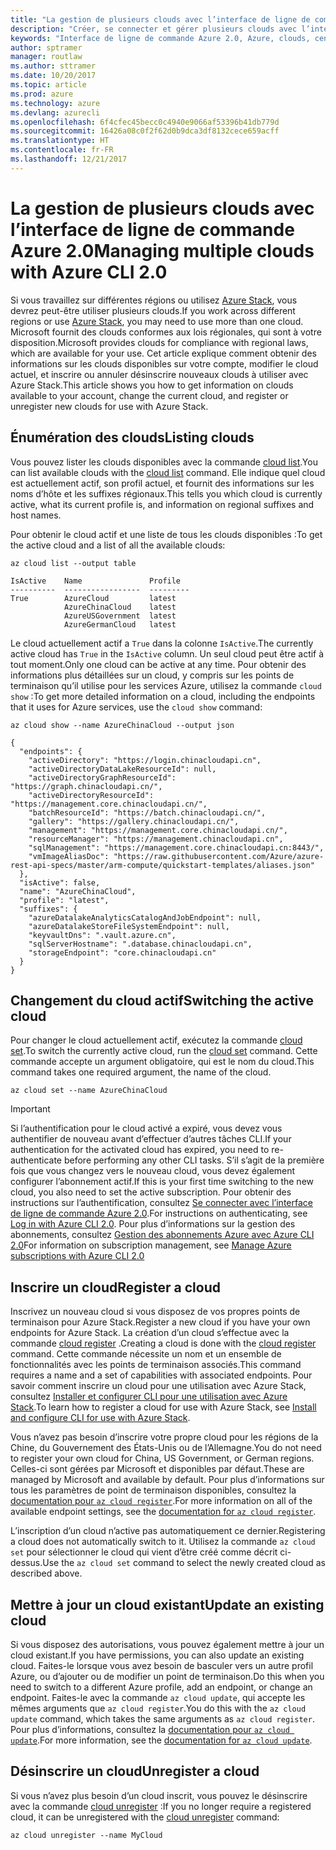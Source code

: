 ```yaml
---
title: "La gestion de plusieurs clouds avec l’interface de ligne de commande Azure 2.0"
description: "Créer, se connecter et gérer plusieurs clouds avec l’interface de ligne de commande Azure 2.0."
keywords: "Interface de ligne de commande Azure 2.0, Azure, clouds, centres de données, gouvernement, région, Chine, Allemagne"
author: sptramer
manager: routlaw
ms.author: sttramer
ms.date: 10/20/2017
ms.topic: article
ms.prod: azure
ms.technology: azure
ms.devlang: azurecli
ms.openlocfilehash: 6f4cfec45becc0c4940e9066af53396b41db779d
ms.sourcegitcommit: 16426a08c0f2f62d0b9dca3df8132cece659acff
ms.translationtype: HT
ms.contentlocale: fr-FR
ms.lasthandoff: 12/21/2017
---
```

# <a name="managing-multiple-clouds-with-azure-cli-20"></a><span data-ttu-id="e8c58-104">La gestion de plusieurs clouds avec l’interface de ligne de commande Azure 2.0</span><span class="sxs-lookup"><span data-stu-id="e8c58-104">Managing multiple clouds with Azure CLI 2.0</span></span>

<span data-ttu-id="e8c58-105">Si vous travaillez sur différentes régions ou utilisez [Azure Stack](https://docs.microsoft.com/azure/azure-stack/user/), vous devrez peut-être utiliser plusieurs clouds.</span><span class="sxs-lookup"><span data-stu-id="e8c58-105">If you work across different regions or use [Azure Stack](https://docs.microsoft.com/azure/azure-stack/user/), you may need to use more than one cloud.</span></span> <span data-ttu-id="e8c58-106">Microsoft fournit des clouds conformes aux lois régionales, qui sont à votre disposition.</span><span class="sxs-lookup"><span data-stu-id="e8c58-106">Microsoft provides clouds for compliance with regional laws, which are available for your use.</span></span> <span data-ttu-id="e8c58-107">Cet article explique comment obtenir des informations sur les clouds disponibles sur votre compte, modifier le cloud actuel, et inscrire ou annuler désinscrire nouveaux clouds à utiliser avec Azure Stack.</span><span class="sxs-lookup"><span data-stu-id="e8c58-107">This article shows you how to get information on clouds available to your account, change the current cloud, and register or unregister new clouds for use with Azure Stack.</span></span>

## <a name="listing-clouds"></a><span data-ttu-id="e8c58-108">Énumération des clouds</span><span class="sxs-lookup"><span data-stu-id="e8c58-108">Listing clouds</span></span>

<span data-ttu-id="e8c58-109">Vous pouvez lister les clouds disponibles avec la commande [cloud list](/cli/azure/cloud#list).</span><span class="sxs-lookup"><span data-stu-id="e8c58-109">You can list available clouds with the [cloud list](/cli/azure/cloud#list) command.</span></span> <span data-ttu-id="e8c58-110">Elle indique quel cloud est actuellement actif, son profil actuel, et fournit des informations sur les noms d’hôte et les suffixes régionaux.</span><span class="sxs-lookup"><span data-stu-id="e8c58-110">This tells you which cloud is currently active, what its current profile is, and information on regional suffixes and host names.</span></span>

<span data-ttu-id="e8c58-111">Pour obtenir le cloud actif et une liste de tous les clouds disponibles :</span><span class="sxs-lookup"><span data-stu-id="e8c58-111">To get the active cloud and a list of all the available clouds:</span></span>

```azurecli
az cloud list --output table
```

```output
IsActive    Name               Profile
----------  -----------------  ---------
True        AzureCloud         latest
            AzureChinaCloud    latest
            AzureUSGovernment  latest
            AzureGermanCloud   latest
```

<span data-ttu-id="e8c58-112">Le cloud actuellement actif a `True` dans la colonne `IsActive`.</span><span class="sxs-lookup"><span data-stu-id="e8c58-112">The currently active cloud has `True` in the `IsActive` column.</span></span> <span data-ttu-id="e8c58-113">Un seul cloud peut être actif à tout moment.</span><span class="sxs-lookup"><span data-stu-id="e8c58-113">Only one cloud can be active at any time.</span></span> <span data-ttu-id="e8c58-114">Pour obtenir des informations plus détaillées sur un cloud, y compris sur les points de terminaison qu’il utilise pour les services Azure, utilisez la commande `cloud show` :</span><span class="sxs-lookup"><span data-stu-id="e8c58-114">To get more detailed information on a cloud, including the endpoints that it uses for Azure services, use the `cloud show` command:</span></span>

```azurecli
az cloud show --name AzureChinaCloud --output json
```

```output
{
  "endpoints": {
    "activeDirectory": "https://login.chinacloudapi.cn",
    "activeDirectoryDataLakeResourceId": null,
    "activeDirectoryGraphResourceId": "https://graph.chinacloudapi.cn/",
    "activeDirectoryResourceId": "https://management.core.chinacloudapi.cn/",
    "batchResourceId": "https://batch.chinacloudapi.cn/",
    "gallery": "https://gallery.chinacloudapi.cn/",
    "management": "https://management.core.chinacloudapi.cn/",
    "resourceManager": "https://management.chinacloudapi.cn",
    "sqlManagement": "https://management.core.chinacloudapi.cn:8443/",
    "vmImageAliasDoc": "https://raw.githubusercontent.com/Azure/azure-rest-api-specs/master/arm-compute/quickstart-templates/aliases.json"
  },
  "isActive": false,
  "name": "AzureChinaCloud",
  "profile": "latest",
  "suffixes": {
    "azureDatalakeAnalyticsCatalogAndJobEndpoint": null,
    "azureDatalakeStoreFileSystemEndpoint": null,
    "keyvaultDns": ".vault.azure.cn",
    "sqlServerHostname": ".database.chinacloudapi.cn",
    "storageEndpoint": "core.chinacloudapi.cn"
  }
}
```

## <a name="switching-the-active-cloud"></a><span data-ttu-id="e8c58-115">Changement du cloud actif</span><span class="sxs-lookup"><span data-stu-id="e8c58-115">Switching the active cloud</span></span>

<span data-ttu-id="e8c58-116">Pour changer le cloud actuellement actif, exécutez la commande [cloud set](/cli/azure/cloud#set).</span><span class="sxs-lookup"><span data-stu-id="e8c58-116">To switch the currently active cloud, run the [cloud set](/cli/azure/cloud#set) command.</span></span> <span data-ttu-id="e8c58-117">Cette commande accepte un argument obligatoire, qui est le nom du cloud.</span><span class="sxs-lookup"><span data-stu-id="e8c58-117">This command takes one required argument, the name of the cloud.</span></span>

```azurecli
az cloud set --name AzureChinaCloud
```

> [!IMPORTANT]
> <span data-ttu-id="e8c58-118">Si l’authentification pour le cloud activé a expiré, vous devez vous authentifier de nouveau avant d’effectuer d’autres tâches CLI.</span><span class="sxs-lookup"><span data-stu-id="e8c58-118">If your authentication for the activated cloud has expired, you need to re-authenticate before performing any other CLI tasks.</span></span> <span data-ttu-id="e8c58-119">S’il s’agit de la première fois que vous changez vers le nouveau cloud, vous devez également configurer l’abonnement actif.</span><span class="sxs-lookup"><span data-stu-id="e8c58-119">If this is your first time switching to the new cloud, you also need to set the active subscription.</span></span>
> <span data-ttu-id="e8c58-120">Pour obtenir des instructions sur l’authentification, consultez [Se connecter avec l’interface de ligne de commande Azure 2.0](authenticate-azure-cli.md).</span><span class="sxs-lookup"><span data-stu-id="e8c58-120">For instructions on authenticating, see [Log in with Azure CLI 2.0](authenticate-azure-cli.md).</span></span> <span data-ttu-id="e8c58-121">Pour plus d’informations sur la gestion des abonnements, consultez [Gestion des abonnements Azure avec Azure CLI 2.0](manage-azure-subscriptions-azure-cli.md)</span><span class="sxs-lookup"><span data-stu-id="e8c58-121">For information on subscription management, see [Manage Azure subscriptions with Azure CLI 2.0](manage-azure-subscriptions-azure-cli.md)</span></span>

## <a name="register-a-cloud"></a><span data-ttu-id="e8c58-122">Inscrire un cloud</span><span class="sxs-lookup"><span data-stu-id="e8c58-122">Register a cloud</span></span>

<span data-ttu-id="e8c58-123">Inscrivez un nouveau cloud si vous disposez de vos propres points de terminaison pour Azure Stack.</span><span class="sxs-lookup"><span data-stu-id="e8c58-123">Register a new cloud if you have your own endpoints for Azure Stack.</span></span> <span data-ttu-id="e8c58-124">La création d’un cloud s’effectue avec la commande [cloud register](/cli/azure/cloud#register) .</span><span class="sxs-lookup"><span data-stu-id="e8c58-124">Creating a cloud is done with the [cloud register](/cli/azure/cloud#register) command.</span></span> <span data-ttu-id="e8c58-125">Cette commande nécessite un nom et un ensemble de fonctionnalités avec les points de terminaison associés.</span><span class="sxs-lookup"><span data-stu-id="e8c58-125">This command requires a name and a set of capabilities with associated endpoints.</span></span> <span data-ttu-id="e8c58-126">Pour savoir comment inscrire un cloud pour une utilisation avec Azure Stack, consultez [Installer et configurer CLI pour une utilisation avec Azure Stack](/azure/azure-stack/user/azure-stack-connect-cli#connect-to-azure-stack).</span><span class="sxs-lookup"><span data-stu-id="e8c58-126">To learn how to register a cloud for use with Azure Stack, see [Install and configure CLI for use with Azure Stack](/azure/azure-stack/user/azure-stack-connect-cli#connect-to-azure-stack).</span></span>

<span data-ttu-id="e8c58-127">Vous n’avez pas besoin d’inscrire votre propre cloud pour les régions de la Chine, du Gouvernement des États-Unis ou de l’Allemagne.</span><span class="sxs-lookup"><span data-stu-id="e8c58-127">You do not need to register your own cloud for China, US Government, or German regions.</span></span> <span data-ttu-id="e8c58-128">Celles-ci sont gérées par Microsoft et disponibles par défaut.</span><span class="sxs-lookup"><span data-stu-id="e8c58-128">These are managed by Microsoft and available by default.</span></span>  <span data-ttu-id="e8c58-129">Pour plus d’informations sur tous les paramètres de point de terminaison disponibles, consultez la [documentation pour `az cloud register`](/cli/azure/cloud?view=azure-cli-latest#az_cloud_register).</span><span class="sxs-lookup"><span data-stu-id="e8c58-129">For more information on all of the available endpoint settings, see the [documentation for `az cloud register`](/cli/azure/cloud?view=azure-cli-latest#az_cloud_register).</span></span>

<span data-ttu-id="e8c58-130">L’inscription d’un cloud n’active pas automatiquement ce dernier.</span><span class="sxs-lookup"><span data-stu-id="e8c58-130">Registering a cloud does not automatically switch to it.</span></span> <span data-ttu-id="e8c58-131">Utilisez la commande `az cloud set` pour sélectionner le cloud qui vient d’être créé comme décrit ci-dessus.</span><span class="sxs-lookup"><span data-stu-id="e8c58-131">Use the `az cloud set` command to select the newly created cloud as described above.</span></span>

## <a name="update-an-existing-cloud"></a><span data-ttu-id="e8c58-132">Mettre à jour un cloud existant</span><span class="sxs-lookup"><span data-stu-id="e8c58-132">Update an existing cloud</span></span>

<span data-ttu-id="e8c58-133">Si vous disposez des autorisations, vous pouvez également mettre à jour un cloud existant.</span><span class="sxs-lookup"><span data-stu-id="e8c58-133">If you have permissions, you can also update an existing cloud.</span></span> <span data-ttu-id="e8c58-134">Faites-le lorsque vous avez besoin de basculer vers un autre profil Azure, ou d’ajouter ou de modifier un point de terminaison.</span><span class="sxs-lookup"><span data-stu-id="e8c58-134">Do this when you need to switch to a different Azure profile, add an endpoint, or change an endpoint.</span></span>
<span data-ttu-id="e8c58-135">Faites-le avec la commande `az cloud update`, qui accepte les mêmes arguments que `az cloud register`.</span><span class="sxs-lookup"><span data-stu-id="e8c58-135">You do this with the `az cloud update` command, which takes the same arguments as `az cloud register`.</span></span> <span data-ttu-id="e8c58-136">Pour plus d’informations, consultez la [documentation pour `az cloud update`](/cli/azure/cloud?view=azure-cli-latest#az_cloud_update).</span><span class="sxs-lookup"><span data-stu-id="e8c58-136">For more information, see the [documentation for `az cloud update`](/cli/azure/cloud?view=azure-cli-latest#az_cloud_update).</span></span>

## <a name="unregister-a-cloud"></a><span data-ttu-id="e8c58-137">Désinscrire un cloud</span><span class="sxs-lookup"><span data-stu-id="e8c58-137">Unregister a cloud</span></span>

<span data-ttu-id="e8c58-138">Si vous n’avez plus besoin d’un cloud inscrit, vous pouvez le désinscrire avec la commande [cloud unregister](/cli/azure/cloud#unregister) :</span><span class="sxs-lookup"><span data-stu-id="e8c58-138">If you no longer require a registered cloud, it can be unregistered with the [cloud unregister](/cli/azure/cloud#unregister) command:</span></span>

```azurecli
az cloud unregister --name MyCloud
```
